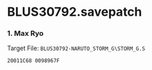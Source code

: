 # BLUS30792.savepatch

### 1. Max Ryo

Target File: `BLUS30792-NARUTO_STORM_G\STORM_G.S`

```
20011C68 0098967F
```

